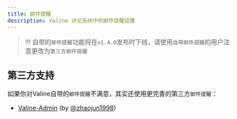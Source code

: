 ```yaml
---
title: 邮件提醒
description: Valine 评论系统中的邮件提醒设置
---
```


> !!! 自带的`邮件提醒`功能将在`v1.4.0`发布时下线，请使用`自带邮件提醒`的用户注意更改为`第三方邮件提醒`

## 第三方支持

如果你对Valine自带的`邮件提醒`不满意，其实还使用更完善的第三方`邮件提醒`：
- [Valine-Admin](https://github.com/zhaojun1998/Valine-Admin) (by [@zhaojun1998](https://github.com/zhaojun1998/Valine-Admin))
